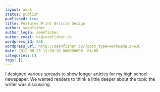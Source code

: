 ```yaml
---
layout: work
status: publish
published: true
title: Featured Print Article Design
author: seanfisher
author_login: seanfisher
author_email: hi@seanfisher.co
wordpress_id: 636
wordpress_url: http://seanfisher.co/?post_type=work&amp;p=636
date: 2012-08-23 11:26:10.000000000 -04:00
categories: []
tags: []
---
```

I designed various spreads to show longer articles for my high school newspaper. We wanted readers to think a little deeper about the topic the writer was discussing.
